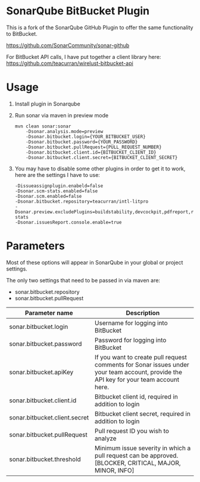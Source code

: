 # SonarQube BitBucket Plugin

This is a fork of the SonarQube GitHub Plugin to offer the same functionality to BitBucket.

https://github.com/SonarCommunity/sonar-github

For BitBucket API calls, I have put together a client library here:
https://github.com/teacurran/wirelust-bitbucket-api

# Usage

1. Install plugin in Sonarqube 
2. Run sonar via maven in preview mode 

    ```
    mvn clean sonar:sonar 
        -Dsonar.analysis.mode=preview
        -Dsonar.bitbucket.login={YOUR_BITBUCKET_USER}
        -Dsonar.bitbucket.password={YOUR_PASSWORD}
        -Dsonar.bitbucket.pullRequest={PULL_REQUEST_NUMBER}
        -Dsonar.bitbucket.client.id={BITBUCKET_CLIENT_ID}
        -Dsonar.bitbucket.client.secret={BITBUCKET_CLIENT_SECRET}
    ```

3. You may have to disable some other plugins in order to get it to work, here are the settings I have to use:

    ```
    -Dissueassignplugin.enabeld=false
    -Dsonar.scm-stats.enabled=false
    -Dsonar.scm.enabled=false
    -Dsonar.bitbucket.repository=teacurran/intl-litpro
    -Dsonar.preview.excludePlugins=buildstability,devcockpit,pdfreport,report,views,jira,buildbreaker,issueassign,scm,scm-stats 
    -Dsonar.issuesReport.console.enable=true
    ```

# Parameters

Most of these options will appear in SonarQube in your global or project settings. 

The only two settings that need to be passed in via maven are:

* sonar.bitbucket.repository
* sonar.bitbucket.pullRequest


| Parameter name                               | Description                                                                                                                           |
|----------------------------------------------|---------------------------------------------------------------------------------------------------------------------------------------|
| sonar.bitbucket.login                        | Username for logging into BitBucket                                                                                                   |
| sonar.bitbucket.password                     | Password for logging into BitBucket                                                                                                   |
| sonar.bitbucket.apiKey                       | If you want to create pull request comments for Sonar issues under your team account, provide the API key for your team account here. |
| sonar.bitbucket.client.id                    | Bitbucket client id, required in addition to login                                                                                    |
| sonar.bitbucket.client.secret                | Bitbucket client secret, required in addition to login                                                                                |
| sonar.bitbucket.pullRequest                  | Pull request ID you wish to analyze                                                                                                   |
| sonar.bitbucket.threshold                    | Minimum issue severity in which a pull request can be approved. [BLOCKER, CRITICAL, MAJOR, MINOR, INFO]                                 |


